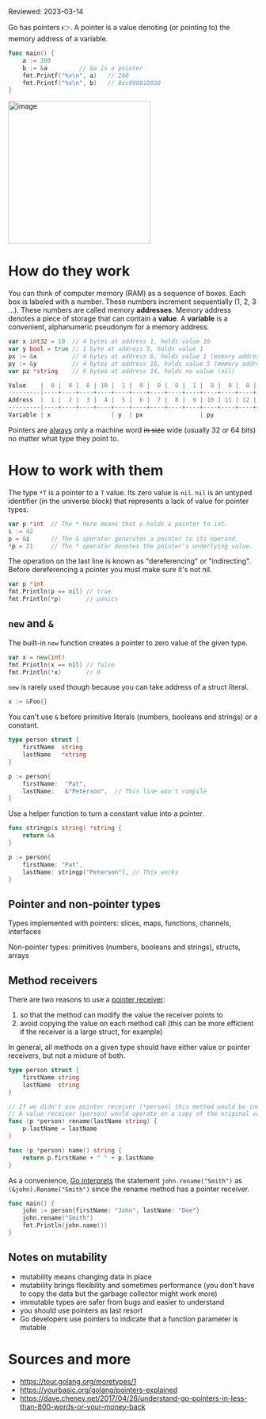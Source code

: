 Reviewed: 2023-03-14

Go has pointers 👉. A pointer is a value denoting (or pointing to) the memory address of a variable.

```go
func main() {
	a := 200
	b := &a			// &a is a pointer	
	fmt.Printf("%v\n", a) 	// 200
	fmt.Printf("%v\n", b) 	// 0xc000018030
}
```

<img width="287" alt="image" src="https://user-images.githubusercontent.com/1047259/171110311-7456b542-da42-4a50-8e28-380ea01e7abc.png">

# How do they work

You can think of computer memory (RAM) as a sequence of boxes. Each box is labeled with a number. These numbers increment sequentially (1, 2, 3 ...). These numbers are called memory **addresses**. Memory address denotes a piece of storage that can contain a **value**. A **variable** is a convenient, alphanumeric pseudonym for a memory address.

```go
var x int32 = 10  // 4 bytes at address 1, holds value 10
var y bool = true // 1 byte at address 5, holds value 1
px := &x          // 4 bytes at address 6, holds value 1 (memory address of x)
py := &y          // 4 bytes at address 10, holds value 5 (memory address of y)
var pz *string    // 4 bytes at address 14, holds no value (nil)

Value    |  0 |  0 |  0 | 10 |  1 |  0 |  0 |  0 |  1 |  0 |  0 |  0 |  5 |  0 |  0 |  0 |  0 |
---------|----+----+----+----+----+----+----+----+----+----+----+----+----+----+----+----+----+
Address  |  1 |  2 |  3 |  4 |  5 |  6 |  7 |  8 |  9 | 10 | 11 | 12 | 13 | 14 | 15 | 16 | 17 |
---------|----+----+----+----+----+----+----+----+----+----+----+----+----+----+----+----+----+
Variable | x                 | y  | px                | py                | pz                |
```

Pointers are [always](https://go.dev/play/p/t638QHuE21E) only a machine word ~~in size~~ wide (usually 32 or 64 bits) no matter what type they point to.

# How to work with them

The type `*T` is a pointer to a `T` value. Its zero value is `nil`. `nil` is an untyped identifier (in the universe block) that represents a lack of value for pointer types.

```go
var p *int  // The * here means that p holds a pointer to int.
i := 42
p = &i      // The & operator generates a pointer to its operand.
*p = 21     // The * operator denotes the pointer's underlying value.
```

The operation on the last line is known as "dereferencing" or "indirecting". Before dereferencing a pointer you must make sure it's not nil.

```go
var p *int
fmt.Println(p == nil) // true
fmt.Println(*p)       // panics
```

## `new` and `&`

The built-in `new` function creates a pointer to zero value of the given type.

```go
var x = new(int)
fmt.Println(x == nil) // false
fmt.Println(*x)       // 0
```

`new` is rarely used though because you can take address of a struct literal.

```go
x := &Foo{}
```

You can't use `&` before primitive literals (numbers, booleans and strings) or a constant.

```go
type person struct {
    firstName  string
    lastName   *string
}

p := person{
    firstName:  "Pat",
    lastName:   &"Peterson",  // This line won't compile
}
```

Use a helper function to turn a constant value into a pointer.

```go
func stringp(s string) *string {
    return &s
}

p := person{
    firstName: "Pat",
    lastName: stringp("Peterson"), // This works
}
```

## Pointer and non-pointer types

Types implemented with pointers: slices, maps, functions, channels, interfaces

Non-pointer types: primitives (numbers, booleans and strings), structs, arrays

## Method receivers

There are two reasons to use a [pointer receiver](https://go.dev/tour/methods/4):

1. so that the method can modify the value the receiver points to
2. avoid copying the value on each method call (this can be more efficient if the receiver is a large struct, for example)

In general, all methods on a given type should have either value or pointer receivers, but not a mixture of both.

```go
type person struct {
	firstName string
	lastName  string
}

// If we didn't use pointer receiver (*person) this method would be ineffective.
// A value receiver (person) would operate on a copy of the original value.
func (p *person) rename(lastName string) {
	p.lastName = lastName
}

func (p *person) name() string {
	return p.firstName + " " + p.lastName
}
```

As a convenience, [Go interprets](https://go.dev/tour/methods/6) the statement `john.rename("Smith")` as `(&john).Rename("Smith")` since the rename method has a pointer receiver.

```go
func main() {
	john := person{firstName: "John", lastName: "Doe"}
	john.rename("Smith")
	fmt.Println(john.name())
}
```

## Notes on mutability

* mutability means changing data in place
* mutability brings flexibility and sometimes performance (you don't have to copy the data but the garbage collector might work more)
* immutable types are safer from bugs and easier to understand
* you should use pointers as last resort
* Go developers use pointers to indicate that a function parameter is mutable

# Sources and more

* https://tour.golang.org/moretypes/1
* https://yourbasic.org/golang/pointers-explained
* https://dave.cheney.net/2017/04/26/understand-go-pointers-in-less-than-800-words-or-your-money-back
